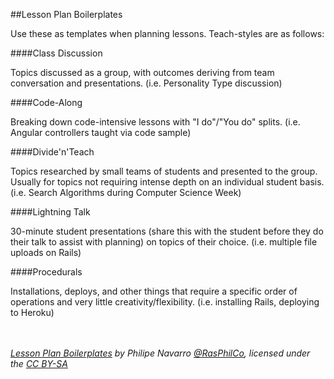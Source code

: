 ##Lesson Plan Boilerplates

Use these as templates when planning lessons. Teach-styles are as follows:

####Class Discussion

Topics discussed as a group, with outcomes deriving from team conversation and presentations. (i.e. Personality Type discussion)

####Code-Along

Breaking down code-intensive lessons with "I do"/"You do" splits. (i.e. Angular controllers taught via code sample)

####Divide'n'Teach

Topics researched by small teams of students and presented to the group. Usually for topics not requiring intense depth on an individual student basis. (i.e. Search Algorithms during Computer Science Week)

####Lightning Talk

30-minute student presentations (share this with the student before they do their talk to assist with planning) on topics of their choice. (i.e. multiple file uploads on Rails)

####Procedurals

Installations, deploys, and other things that require a specific order of operations and very little creativity/flexibility. (i.e. installing Rails, deploying to Heroku)


<br/><br />
*[Lesson Plan Boilerplates](https://github.com/RasPhilCo/lesson-plan-boiler-plates)  by Philipe Navarro [@RasPhilCo](https://github.com/RasPhilCo), licensed under the [CC BY-SA](http://creativecommons.org/licenses/by-sa/4.0/)*

